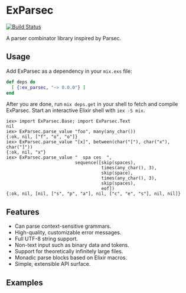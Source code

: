 # ExParsec

[![Build Status](https://travis-ci.org/alexrp/ex_parsec.png?branch=master)](https://travis-ci.org/alexrp/ex_parsec)

A parser combinator library inspired by Parsec.

## Usage

Add ExParsec as a dependency in your `mix.exs` file:

```elixir
def deps do
  [ {:ex_parsec, "~> 0.0.0"} ]
end
```

After you are done, run `mix deps.get` in your shell to fetch and compile
ExParsec. Start an interactive Elixir shell with `iex -S mix`.

```iex
iex> import ExParsec.Base; import ExParsec.Text
nil
iex> ExParsec.parse_value "foo", many(any_char())
{:ok, nil, ["f", "o", "o"]}
iex> ExParsec.parse_value "[x]", between(char("["), char("x"), char("]"))
{:ok, nil, "x"}
iex> ExParsec.parse_value "  spa ces  ",
                          sequence([skip(spaces),
                                    times(any_char(), 3),
                                    skip(space),
                                    times(any_char(), 3),
                                    skip(spaces),
                                    eof])
{:ok, nil, [nil, ["s", "p", "a"], nil, ["c", "e", "s"], nil, nil]}
```

## Features

* Can parse context-sensitive grammars.
* High-quality, customizable error messages.
* Full UTF-8 string support.
* Non-text input such as binary data and tokens.
* Support for theoretically infinitely large files.
* Monadic parse blocks based on Elixir macros.
* Simple, extensible API surface.

## Examples
